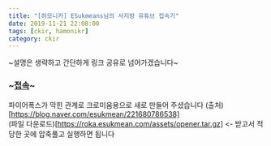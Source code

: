```yaml
---
title: "[하모니카] ESukmeans님의 사지방 유튜브 접속기"
date: 2019-11-21 22:08:00
tags: [ckir, hamonikr]
category: ckir
---
```

  
~설명은 생략하고 간단하게 링크 공유로 넘어가겠습니다~  
### ~[접속](https://blog.esukmean.com/2019/%eb%a6%ac%eb%88%85%ec%8a%a4-%ec%82%ac%ec%a7%80%eb%b0%a9-%ec%9c%a0%ed%8a%9c%eb%b8%8c-%ec%a0%91%ec%86%8d%ea%b8%b0/)~  

파이어폭스가 막힌 관계로 크로미움용으로 새로 만들어 주셨습니다 (출처)[https://blog.naver.com/esukmean/221680786538]  
(파일 다운로드)[https://roka.esukmean.com/assets/opener.tar.gz] <- 받고서 적당한 곳에 압축풀고 실행하면 됩니다  
